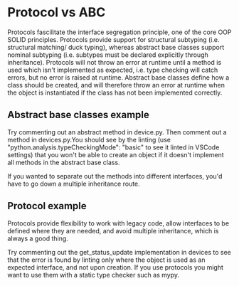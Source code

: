 # Protocol vs ABC
Protocols fascilitate the interface segregation principle, one of the core OOP SOLID principles. Protocols provide support for structural subtyping (i.e. structural matching/ duck typing), whereas abstract base classes support nominal subtyping (i.e. subtypes must be declared explicitly through inheritance). Protocols will not throw an error at runtime until a method is used which isn't  implemented as expected, i.e. type checking will catch errors, but no error is raised at runtime. Abstract base classes define how a class should be created, and will therefore throw an error at runtime when the object is instantiated if the class has not been implemented correctly.

## Abstract base classes example
Try commenting out an abstract method in device.py. Then comment out a method in devices.py.You should see by the linting (use "python.analysis.typeCheckingMode": "basic" to see it linted in VSCode settings) that you won't be able to create an object if it doesn't implement all methods in the abstract base class.

If you wanted to separate out the methods into different interfaces, you'd have to go down a multiple inheritance route.

## Protocol example
Protocols provide flexibility to work with legacy code, allow interfaces to be defined where they are needed, and avoid multiple inheritance, which is always a good thing.

Try commenting out the get_status_update implementation in devices to see that the error is found by linting only where the object is used as an expected interface, and not upon creation. If you use protocols you might want to use them with a static type checker such as mypy.
